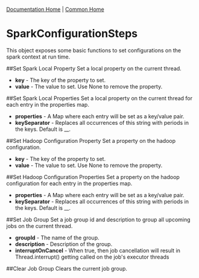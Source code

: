 [Documentation Home](../../docs/readme.md) | [Common Home](../readme.md)

# SparkConfigurationSteps
This object exposes some basic functions to set configurations on the spark context at run time.

##Set Spark Local Property
Set a local property on the current thread.

* **key** - The key of the property to set.
* **value** - The value to set. Use None to remove the property.

##Set Spark Local Properties
Set a local property on the current thread for each entry in the properties map.

* **properties** - A Map where each entry will be set as a key/value pair.
* **keySeparator** - Replaces all occurrences of this string with periods in the keys. Default is __.

##Set Hadoop Configuration Property
Set a property on the hadoop configuration.

* **key** - The key of the property to set.
* **value** - The value to set. Use None to remove the property.

##Set Hadoop Configuration Properties
Set a property on the hadoop configuration for each entry in the properties map.

* **properties** - A Map where each entry will be set as a key/value pair.
* **keySeparator** - Replaces all occurrences of this string with periods in the keys. Default is __.

##Set Job Group
Set a job group id and description to group all upcoming jobs on the current thread.

* **groupId** - The name of the group.
* **description** - Description of the group.
* **interruptOnCancel** - When true, then job cancellation will result in Thread.interrupt()
 getting called on the job's executor threads
 
##Clear Job Group
Clears the current job group.
